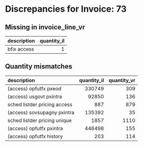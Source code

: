# Discrepancies for Invoice: 73

## Missing in invoice_line_vr

| description   |   quantity_il |
|:--------------|--------------:|
| bfix access   |             1 |

## Quantity mismatches

| description                  |   quantity_il |   quantity_vr |
|:-----------------------------|--------------:|--------------:|
| (access) opfutfx pxeod       |        330749 |           309 |
| (access) usgovt pxintra      |         92850 |           136 |
| sched listder pricing access |           887 |           879 |
| (access) sovsupagny pxintra  |        135392 |            35 |
| sched listder pricing unique |          1857 |          1110 |
| (access) opfutfx pxintra     |        446498 |           155 |
| (access) opfutfx history     |           203 |           114 |

